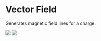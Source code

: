 # Vector Field

Generates magnetic field lines for a charge.

<img src="http://i.imgur.com/v41DKEC.png"></img>
<img src="http://i.imgur.com/QN4o0qg.png"></img>
